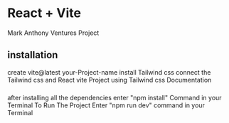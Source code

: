 # React + Vite

Mark Anthony Ventures Project

## installation
 create vite@latest your-Project-name
 install Tailwind css
 connect the Tailwind css and React vite Project using Tailwind css Documentation

###
after installing all the dependencies enter "npm install"  Command in your Terminal
To Run The Project Enter "npm run dev" command in your Terminal


